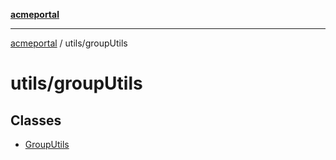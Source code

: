 [**acmeportal**](../../README.md)

***

[acmeportal](../../README.md) / utils/groupUtils

# utils/groupUtils

## Classes

- [GroupUtils](classes/GroupUtils.md)
